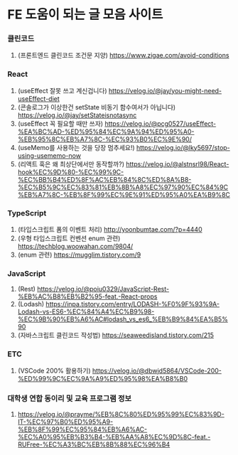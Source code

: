# FE 도움이 되는 글 모음 사이트

### 클린코드

1. (프론트엔드 클린코드 조건문 지양) https://www.zigae.com/avoid-conditions

### React

1. (useEffect 잘못 쓰고 계신겁니다) https://velog.io/@jay/you-might-need-useEffect-diet
2. (콘솔로그가 이상한건 setState 비동기 함수여서가 아닙니다) https://velog.io/@jay/setStateisnotasync
3. (useEffect 꼭 필요할 때만 쓰자) https://velog.io/@pcg0527/useEffect-%EA%BC%AD-%ED%95%84%EC%9A%94%ED%95%A0-%EB%95%8C%EB%A7%8C-%EC%93%B0%EC%9E%90/
4. (useMemo를 사용하는 것을 당장 멈추세요!) https://velog.io/@lky5697/stop-using-usememo-now
5. (리액트 훅은 왜 최상단에서만 동작할까?) https://velog.io/@alstnsrl98/React-hook%EC%9D%80-%EC%99%9C-%EC%BB%B4%ED%8F%AC%EB%84%8C%ED%8A%B8-%EC%B5%9C%EC%83%81%EB%8B%A8%EC%97%90%EC%84%9C%EB%A7%8C-%EB%8F%99%EC%9E%91%ED%95%A0%EA%B9%8C

### TypeScript

1. (타입스크립트 폼의 이벤트 처리) http://yoonbumtae.com/?p=4440
2. (우형 타입스크립트 컨벤션 enum 관련) https://techblog.woowahan.com/9804/
3. (enum 관련) https://mugglim.tistory.com/9

### JavaScript

1. (Rest) https://velog.io/@poiu0329/JavaScript-Rest-%EB%AC%B8%EB%B2%95-feat.-React-props
2. (Lodash) https://inpa.tistory.com/entry/LODASH-%F0%9F%93%9A-Lodash-vs-ES6-%EC%84%A4%EC%B9%98-%EC%9B%90%EB%A6%AC#lodash_vs_es6_%EB%B9%84%EA%B5%90
3. (자바스크립트 클린코드 작성법) https://seaweedisland.tistory.com/215

### ETC

1. (VSCode 200% 활용하기) https://velog.io/@dbwjd5864/VSCode-200-%ED%99%9C%EC%9A%A9%ED%95%98%EA%B8%B0

### 대학생 연합 동이리 및 교육 프로그램 정보
1. https://velog.io/@prayme/%EB%8C%80%ED%95%99%EC%83%9D-IT-%EC%97%B0%ED%95%A9-%EB%8F%99%EC%95%84%EB%A6%AC-%EC%A0%95%EB%B3%B4-%EB%AA%A8%EC%9D%8C-feat.-RUFree-%EC%A3%BC%EB%8B%88%EC%96%B4
